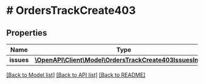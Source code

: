 # # OrdersTrackCreate403

## Properties

Name | Type | Description | Notes
------------ | ------------- | ------------- | -------------
**issues** | [**\OpenAPI\Client\Model\OrdersTrackCreate403IssuesInner[]**](OrdersTrackCreate403IssuesInner.md) |  | [optional]

[[Back to Model list]](../../README.md#models) [[Back to API list]](../../README.md#endpoints) [[Back to README]](../../README.md)
